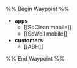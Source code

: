 %% Begin Waypoint %%
- **apps**
	- [[SoClean mobile]]
	- [[SoWell mobile]]
- **customers**
	- [[ABH]]

%% End Waypoint %%
